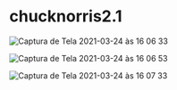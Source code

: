 # chucknorris2.1

![Captura de Tela 2021-03-24 às 16 06 33](https://user-images.githubusercontent.com/39349326/112369364-df1da600-8cba-11eb-9283-d92d65518de6.png)

![Captura de Tela 2021-03-24 às 16 06 53](https://user-images.githubusercontent.com/39349326/112369414-ecd32b80-8cba-11eb-818b-9200bd53c533.png)

![Captura de Tela 2021-03-24 às 16 07 33](https://user-images.githubusercontent.com/39349326/112369506-02e0ec00-8cbb-11eb-9e4e-c5ec1be4e881.png)






